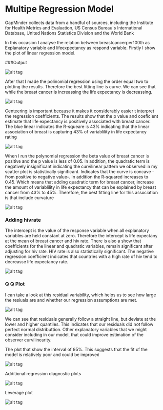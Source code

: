 # Multipe Regression Model

GapMinder collects data from a handful of sources, including the Institute for Health Metrics and Evaluation, US Census Bureau's International Database, United Nations Statistics Division and the World Bank

In this occasion I analyse the relation between breastcancerper100th as Explanatory variable and lifeexpectancy as respond variable. Firstly I show the plot of linear regression model.

###Output

![alt tag](https://github.com/marlonsvl/multipleRegressionModel/blob/master/images/img1.png)


After that I made the polinomial regression using the order equal two to plotting the results. Therefore the best fitting line is curve. We can see that while the breast cancer is increassing the life expectancy is decreassing.

![alt tag](https://github.com/marlonsvl/multipleRegressionModel/blob/master/images/img2.png)

Centeering is important because it makes it considerably easier t interpret the regression coefficients. The results show that the p value and coeficient estimate that life expectancy is positively associated with breast cancer. The blue linear indicates the R-squeare is 43% indicating that the linear association of breast is capturing 43% of variablility in life expectancy rating

![alt tag](https://github.com/marlonsvl/multipleRegressionModel/blob/master/images/img3.png)

When I run the polynomial regression the beta value of breast cancer is positive and the p value is less of 0.05. In addition, the quadratic term is negatively insignificant indicating the curvilinear pattern we observed in my scatter plot is statistically significant. Indicates that the curve is concave -from positive to negative value-. In addition the R-squared increases to 0.45. Which means that adding quadratic term for breast cancer, increase the amount of variablility in life expectancy that can be explained by breast cancer from 43% to 45%. Therefore, the best fitting line for this association is that include curvature

![alt tag](https://github.com/marlonsvl/multipleRegressionModel/blob/master/images/img4.png)

### Adding hivrate

The intercept is the value of the response variable when all explanatory variables are held constant at zero. Therefore the intercept is life expectany at the mean of breast cancer and hiv rate. There is also a show that coefficients for the linear and quadratic variables, remain significant after adjusting for hiv rate. HIV rate is also statistically significant. The negative regression coefficient indicates that countries with a high rate of hiv tend to decreasse life expectancy rate. 

![alt tag](https://github.com/marlonsvl/multipleRegressionModel/blob/master/images/img5.png)

### Q Q Plot

I can take a look at this residual variability, which helps us to see how large the resiuals are and whether our regression assumptions are met.

![alt tag](https://github.com/marlonsvl/multipleRegressionModel/blob/master/images/img6.png)

We can see that residuals generally follow a straight line, but deviate at the lower and higher quantiles. This indicates that our residuals did not follow perfect normal distributtion. Other explanatory variables that we might consider including in our model, that could improve estimation of the observer curvilinearity.

The plot that show the interval of 95%. This suggests that the fit of the model is relatively poor and could be improved

![alt tag](https://github.com/marlonsvl/multipleRegressionModel/blob/master/images/img7.png)

Additional regression diagnostic plots

![alt tag](https://github.com/marlonsvl/multipleRegressionModel/blob/master/images/img8.png)

Leverage plot

![alt tag](https://github.com/marlonsvl/multipleRegressionModel/blob/master/images/img9.png)




